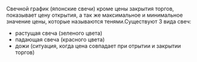 Свечной график (японские свечи) кроме цены закрытия торгов, показывает цену открытия, а так же максимальное и минимальное значение цены, которые называются тенями.Существуют 3 вида свеч:
- растущая свеча (зеленого цвета)
- падающая свеча (красного цвета)
- дожи (ситуация, когда цена совпадает при отрытии и закрытии торгов) 
